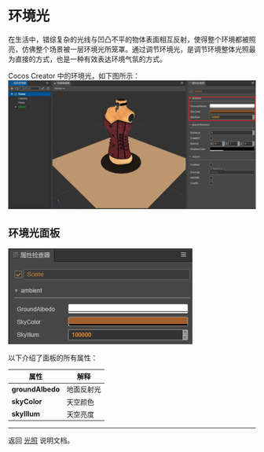 # 环境光

在生活中，错综复杂的光线与凹凸不平的物体表面相互反射，使得整个环境都被照亮，仿佛整个场景被一层环境光所笼罩。通过调节环境光，是调节环境整体光照最为直接的方式，也是一种有效表达环境气氛的方式。

 Cocos Creator 中的环境光，如下图所示：
![ambient](ambient/Ambient.jpg)

## 环境光面板

![ ambient 面板](ambient/AmbientDetail.jpg)

以下介绍了面板的所有属性：

属性 | 解释
---|---
**groundAlbedo** | 地面反射光
**skyColor** | 天空颜色
**skyIllum** | 天空亮度

---

返回 [光照](light.md) 说明文档。
